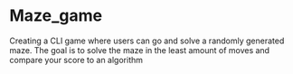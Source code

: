 # Maze_game
Creating a CLI game where users can go and solve a randomly generated maze. The goal is to solve the maze in the least amount of moves and compare your score to an algorithm
